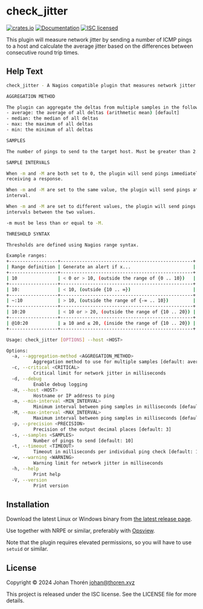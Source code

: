 # check_jitter

[![crates.io](https://img.shields.io/crates/v/check-jitter.svg)](https://crates.io/crates/check-jitter)
[![Documentation](https://docs.rs/check-jitter/badge.svg)](https://docs.rs/check-jitter)
[![ISC licensed](https://img.shields.io/crates/l/check-jitter.svg)](./LICENSE)

This plugin will measure network jitter by sending a number of ICMP pings to a
host and calculate the average jitter based on the differences between
consecutive round trip times.

## Help Text

``` sh
check_jitter - A Nagios compatible plugin that measures network jitter.

AGGREGATION METHOD

The plugin can aggregate the deltas from multiple samples in the following ways:
- average: the average of all deltas (arithmetic mean) [default]
- median: the median of all deltas
- max: the maximum of all deltas
- min: the minimum of all deltas

SAMPLES

The number of pings to send to the target host. Must be greater than 2.

SAMPLE INTERVALS

When -m and -M are both set to 0, the plugin will send pings immediately after
receiving a response.

When -m and -M are set to the same value, the plugin will send pings at a fixed
interval.

When -m and -M are set to different values, the plugin will send pings at random
intervals between the two values.

-m must be less than or equal to -M.

THRESHOLD SYNTAX

Thresholds are defined using Nagios range syntax.

Example ranges:
+------------------+-------------------------------------------------+
| Range definition | Generate an alert if x...                       |
+------------------+-------------------------------------------------+
| 10               | < 0 or > 10, (outside the range of {0 .. 10})   |
+------------------+-------------------------------------------------+
| 10:              | < 10, (outside {10 .. ∞})                       |
+------------------+-------------------------------------------------+
| ~:10             | > 10, (outside the range of {-∞ .. 10})         |
+------------------+-------------------------------------------------+
| 10:20            | < 10 or > 20, (outside the range of {10 .. 20}) |
+------------------+-------------------------------------------------+
| @10:20           | ≥ 10 and ≤ 20, (inside the range of {10 .. 20}) |
+------------------+-------------------------------------------------+

Usage: check_jitter [OPTIONS] --host <HOST>

Options:
  -a, --aggregation-method <AGGREGATION_METHOD>
          Aggregation method to use for multiple samples [default: average]
  -c, --critical <CRITICAL>
          Critical limit for network jitter in milliseconds
  -d, --debug
          Enable debug logging
  -H, --host <HOST>
          Hostname or IP address to ping
  -m, --min-interval <MIN_INTERVAL>
          Minimum interval between ping samples in milliseconds [default: 0]
  -M, --max-interval <MAX_INTERVAL>
          Maximum interval between ping samples in milliseconds [default: 0]
  -p, --precision <PRECISION>
          Precision of the output decimal places [default: 3]
  -s, --samples <SAMPLES>
          Number of pings to send [default: 10]
  -t, --timeout <TIMEOUT>
          Timeout in milliseconds per individual ping check [default: 1000]
  -w, --warning <WARNING>
          Warning limit for network jitter in milliseconds
  -h, --help
          Print help
  -V, --version
          Print version
```

## Installation

Download the latest Linux or Windows binary from [the latest release
page](https://github.com/johanthoren/check_jitter/releases/latest).

Use together with NRPE or similar, preferably with
[Opsview](https://www.itrsgroup.com/products/infrastructure-monitoring).

Note that the plugin requires elevated permissions, so you will have to use
`setuid` or similar.

## License

Copyright © 2024 Johan Thorén <johan@thoren.xyz>

This project is released under the ISC license. See the LICENSE file for more
details.
